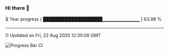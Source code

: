### Hi there 👋

⏳ Year progress { ███████████████████▁▁▁▁▁▁▁▁▁▁▁ } 63.98 %

---

⏰ Updated on Fri, 22 Aug 2025 12:30:08 GMT

![Progress Bar CI](https://github.com/liununu/liununu/workflows/Progress%20Bar%20CI/badge.svg)
